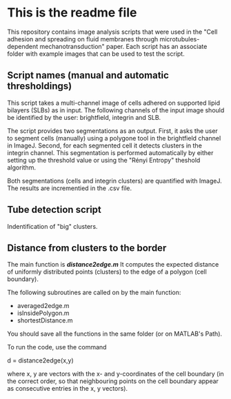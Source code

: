 # This is the readme file #

This repository contains image analysis scripts that were used in the "Cell adhesion and spreading on fluid membranes through microtubules-dependent mechanotransduction" paper. Each script has an associate folder with example images that can be used to test the script.

## Script names (manual and automatic thresholdings) ##

This script takes a multi-channel image of cells adhered on supported lipid bilayers (SLBs) as in input. The following channels of the input image should be identified by the user: brightfield, integrin and SLB.

The script provides two segmentations as an output. First, it asks the user to segment cells (manually) using a polygone tool in the brightfield channel in ImageJ. Second, for each segmented cell it detects clusters in the integrin channel. This segmentation is performed automatically by either setting up the threshold value or using the "Rényi Entropy" theshold algorithm. 

Both segmentations (cells and integrin clusters) are quantified with ImageJ. The results are incrementied in the .csv file.

## Tube detection script ##

Indentification of "big" clusters.

## Distance from clusters to the border ##

The main function is ***distance2edge.m***
It computes the expected distance of uniformly distributed points (clusters) to the edge of a polygon (cell boundary). 

The following subroutines are called on by the main function:
- averaged2edge.m
- isInsidePolygon.m
- shortestDistance.m

You should save all the functions in the same folder (or on MATLAB's Path).

To run the code, use the command

d = distance2edge(x,y)

where x, y are vectors with the x- and y-coordinates of the cell boundary (in the correct order, so that neighbouring points on the cell boundary appear as consecutive entries in the x, y vectors).


